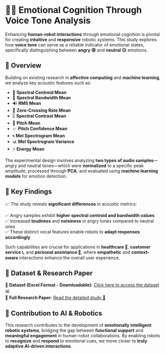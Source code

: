 # 🤖🎤 Emotional Cognition Through Voice Tone Analysis  

Enhancing **human-robot interactions** through emotional cognition is pivotal for creating **intuitive** and **responsive** robotic systems. This study explores how **voice tone** can serve as a reliable indicator of emotional states, specifically distinguishing between **angry 😡** and **neutral 😐** emotions.  

## 📌 Overview  
Building on existing research in **affective computing** and **machine learning**, we analyze key acoustic features such as:  

- 🎼 **Spectral Centroid Mean**  
- 🎵 **Spectral Bandwidth Mean**  
- 🔊 **RMS Mean**  
- 🔁 **Zero-Crossing Rate Mean**  
- 🎚️ **Spectral Contrast Mean**  
- 🎤 **Pitch Mean**  
- 📈 **Pitch Confidence Mean**  
- 🌀 **Mel Spectrogram Mean**  
- 📊 **Mel Spectrogram Variance**  
- ⚡ **Energy Mean**  

The experimental design involves analyzing **two types of audio samples**—angry and neutral tones—which were **normalized** to a specific peak amplitude, processed through **PCA**, and evaluated using **machine learning models** for emotion detection.  

## 🔬 Key Findings  
📈 The study reveals **significant differences** in acoustic metrics:  

✅ Angry samples exhibit **higher spectral centroid and bandwidth values**  
✅ Increased **loudness** and **noisiness** in angry tones compared to neutral ones  
✅ These distinct vocal features enable robots to **adapt responses accordingly**  

Such capabilities are crucial for applications in **healthcare 🏥**, **customer service 📞**, and **personal assistance 🤖**, where **empathetic** and **context-aware** interactions enhance the overall user experience.  

## 📂 Dataset & Research Paper  
📌 **Dataset (Excel Format - Downloadable)**: [Click here to access the dataset 📊](https://github.com/hishamikoo/Emotional-Cognition-Through-Voice-Tone-Analysis/blob/main/cr_dataset.xlsx)  
📌 **Full Research Paper**: [Read the detailed study 📑](https://github.com/hishamikoo/Emotional-Cognition-Through-Voice-Tone-Analysis/blob/main/Emotional%20Cognition%20Through%20Voice%20Tone%20Analysis.pdf)  

## 🚀 Contribution to AI & Robotics  
This research contributes to the development of **emotionally intelligent robotic systems**, bridging the gap between **functional support** and **meaningful engagement** in human-robot collaborations. By enabling robots to **recognize** and **respond** to emotional cues, we move closer to **truly adaptive AI-driven interactions**.  

